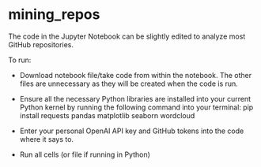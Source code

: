 # mining_repos

The code in the Jupyter Notebook can be slightly edited to analyze most GitHub repositories.

To run:

* Download notebook file/take code from within the notebook. The other files are unnecessary as they will be created when the code is run.
  
* Ensure all the necessary Python libraries are installed into your current Python kernel by running the following command into your terminal:
    pip install requests pandas matplotlib seaborn wordcloud

* Enter your personal OpenAI API key and GitHub tokens into the code where it says to.

* Run all cells (or file if running in Python)
